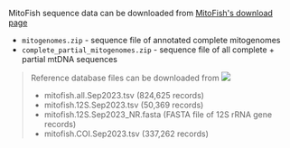 MitoFish sequence data can be downloaded from [MitoFish's download page](http://mitofish.aori.u-tokyo.ac.jp/download/)

* `mitogenomes.zip` - sequence file of annotated complete mitogenomes
* `complete_partial_mitogenomes.zip` - sequence file of all complete + partial mtDNA sequences
 
> Reference database files can be downloaded from [<img src=https://zenodo.org/badge/DOI/10.5281/zenodo.8240018.svg>](https://doi.org/10.5281/zenodo.8240018)
> - mitofish.all.Sep2023.tsv (824,625 records)
> - mitofish.12S.Sep2023.tsv (50,369 records)
> - mitofish.12S.Sep2023_NR.fasta (FASTA file of 12S rRNA gene records)
> - mitofish.COI.Sep2023.tsv (337,262 records)
